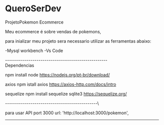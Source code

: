 # QueroSerDev
ProjetoPokemon Ecommerce


Meu ecommerce é sobre vendas de pokemons,

para inializar meu projeto sera necessario utilizar as ferramentas abaixo:

-Mysql workbench
-Vs Code

----------------------------------------------------\
Dependencias

npm install node
https://nodejs.org/pt-br/download/

axios
npm istall axios
https://axios-http.com/docs/intro

sequelize 
npm install sequelize sqlite3
https://sequelize.org/

-----------------------------------------------\

para usar API 
port 3000
url: 'http://localhost:3000/pokemon',


----------------------------------------------
